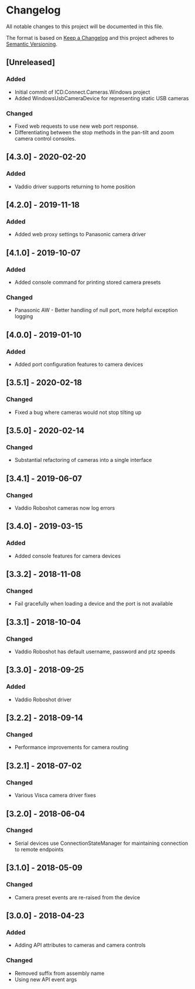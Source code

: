 # Changelog
All notable changes to this project will be documented in this file.

The format is based on [Keep a Changelog](http://keepachangelog.com/en/1.0.0/)
and this project adheres to [Semantic Versioning](http://semver.org/spec/v2.0.0.html).

## [Unreleased]

### Added
 - Initial commit of ICD.Connect.Cameras.Windows project
 - Added WindowsUsbCameraDevice for representing static USB cameras

### Changed
 - Fixed web requests to use new web port response.
 - Differentiating between the stop methods in the pan-tilt and zoom camera control consoles.

## [4.3.0] - 2020-02-20
### Added
 - Vaddio driver supports returning to home position

## [4.2.0] - 2019-11-18
### Added
 - Added web proxy settings to Panasonic camera driver

## [4.1.0] - 2019-10-07
### Added
 - Added console command for printing stored camera presets
 
### Changed
 - Panasonic AW - Better handling of null port, more helpful exception logging

## [4.0.0] - 2019-01-10
### Added
 - Added port configuration features to camera devices

## [3.5.1] - 2020-02-18
### Changed
 - Fixed a bug where cameras would not stop tilting up

## [3.5.0] - 2020-02-14
### Changed
 - Substantial refactoring of cameras into a single interface

## [3.4.1] - 2019-06-07
### Changed
 - Vaddio Roboshot cameras now log errors 

## [3.4.0] - 2019-03-15
### Added
 - Added console features for camera devices

## [3.3.2] - 2018-11-08
### Changed
 - Fail gracefully when loading a device and the port is not available

## [3.3.1] - 2018-10-04
### Changed
 - Vaddio Roboshot has default username, password and ptz speeds

## [3.3.0] - 2018-09-25
### Added
 - Vaddio Roboshot driver

## [3.2.2] - 2018-09-14
### Changed
 - Performance improvements for camera routing

## [3.2.1] - 2018-07-02
### Changed
 - Various Visca camera driver fixes

## [3.2.0] - 2018-06-04
### Changed
 - Serial devices use ConnectionStateManager for maintaining connection to remote endpoints
 
## [3.1.0] - 2018-05-09
### Changed
 - Camera preset events are re-raised from the device

## [3.0.0] - 2018-04-23
### Added
 - Adding API attributes to cameras and camera controls

### Changed
 - Removed suffix from assembly name
 - Using new API event args

